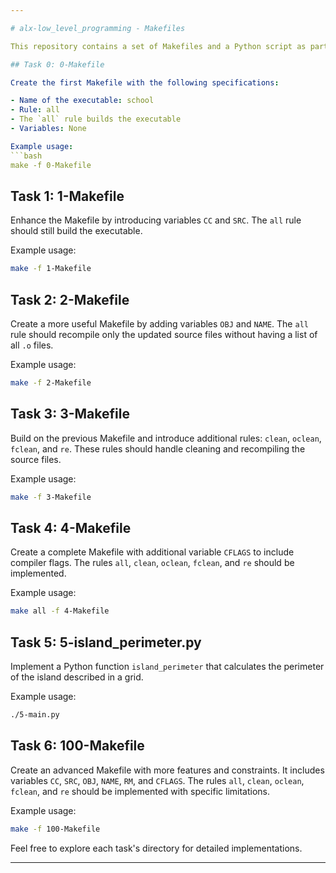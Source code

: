 ```yaml
---

# alx-low_level_programming - Makefiles

This repository contains a set of Makefiles and a Python script as part of the ALX Low Level Programming curriculum.

## Task 0: 0-Makefile

Create the first Makefile with the following specifications:

- Name of the executable: school
- Rule: all
- The `all` rule builds the executable
- Variables: None

Example usage:
```bash
make -f 0-Makefile
```

## Task 1: 1-Makefile

Enhance the Makefile by introducing variables `CC` and `SRC`. The `all` rule should still build the executable.

Example usage:
```bash
make -f 1-Makefile
```

## Task 2: 2-Makefile

Create a more useful Makefile by adding variables `OBJ` and `NAME`. The `all` rule should recompile only the updated source files without having a list of all `.o` files.

Example usage:
```bash
make -f 2-Makefile
```

## Task 3: 3-Makefile

Build on the previous Makefile and introduce additional rules: `clean`, `oclean`, `fclean`, and `re`. These rules should handle cleaning and recompiling the source files.

Example usage:
```bash
make -f 3-Makefile
```

## Task 4: 4-Makefile

Create a complete Makefile with additional variable `CFLAGS` to include compiler flags. The rules `all`, `clean`, `oclean`, `fclean`, and `re` should be implemented.

Example usage:
```bash
make all -f 4-Makefile
```

## Task 5: 5-island_perimeter.py

Implement a Python function `island_perimeter` that calculates the perimeter of the island described in a grid.

Example usage:
```bash
./5-main.py
```

## Task 6: 100-Makefile

Create an advanced Makefile with more features and constraints. It includes variables `CC`, `SRC`, `OBJ`, `NAME`, `RM`, and `CFLAGS`. The rules `all`, `clean`, `oclean`, `fclean`, and `re` should be implemented with specific limitations.

Example usage:
```bash
make -f 100-Makefile
```

Feel free to explore each task's directory for detailed implementations.

---
```

